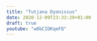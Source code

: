 ```yaml
---
title: "Tutjana Dyonissus"
date: 2020-12-09T23:33:29+01:00
draft: true
youtube: "w0bCIDKqeFQ"
---
```



